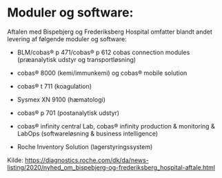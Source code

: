 # Moduler og software:

Aftalen med Bispebjerg og Frederiksberg Hospital omfatter blandt andet levering af følgende moduler og software:

- BLM/cobas® p 471/cobas® p 612 cobas connection modules (præanalytisk udstyr og transportløsning)

- cobas® 8000 (kemi/immunkemi) og cobas® mobile solution

- cobas® t 711 (koagulation)

- Sysmex XN 9100 (hæmatologi)

- cobas® p 701 (postanalytisk udstyr)

- cobas® infinity central Lab, cobas® infinity production & monitoring & LabOps (softwareløsning & business intelligence)

- Roche Inventory Solution (lagerstyringssystem)

Kilde: https://diagnostics.roche.com/dk/da/news-listing/2020/nyhed_om_bispebjerg-og-frederiksberg_hospital-aftale.html
